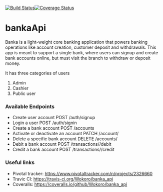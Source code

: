[![Build Status](https://travis-ci.org/Wokoro/banka_api.svg?branch=develop)](https://travis-ci.org/Wokoro/banka_api)[![Coverage Status](https://coveralls.io/repos/github/Wokoro/banka_api/badge.svg?branch=develop)](https://coveralls.io/github/Wokoro/banka_api?branch=develop)
# bankaApi
Banka is a light-weight core banking application that powers banking operations like account
creation, customer deposit and withdrawals. This app is meant to support a single bank, where
users can signup and create bank accounts online, but must visit the branch to withdraw or
deposit money.

It has three categories of users
1. Admin
2. Cashier
3. Public user


### Available Endpoints

* Create user account POST /auth/signup
* Login a user POST /auth/signin
* Create a bank account POST /accounts
* Activate or deactivate an account PATCH /account/<account-number>
* Delete a specific bank account DELETE /accounts/<account-number>
* Debit a bank account POST /transactions/<account-number>/debit
* Credit a bank account POST /transactions/<account-number>/credit


### Useful links

* Pivotal tracker: https://www.pivotaltracker.com/n/projects/2326660
* Travic CI: https://travis-ci.org/Wokoro/banka_api
* Coveralls: https://coveralls.io/github/Wokoro/banka_api
